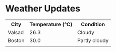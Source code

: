 # Weather Updates

<!-- WEATHER-UPDATE-START -->
<table><tr><th>City</th><th>Temperature (°C)</th><th>Condition</th></tr><tr><td>Valsad</td><td>26.3</td><td>Cloudy</td></tr><tr><td>Boston</td><td>30.0</td><td>Partly cloudy</td></tr><tr><td></td><td></td><td></td></tr></table>
<!-- WEATHER-UPDATE-END -->
